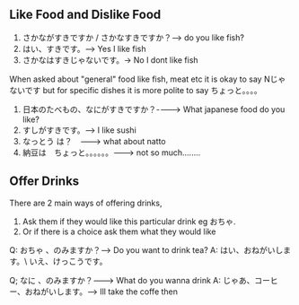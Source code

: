
## Like Food and Dislike Food

1. さかながすきですか / さかなすきですか？--> do you like fish?
2. はい、すきです。--> Yes I like fish
3. さかなはすきじゃないです。-> No I dont like fish

When asked about "general" food like fish, meat etc it is okay to say Nじゃないです but for specific dishes it is more polite to say ちょっと。。。。

1. 日本のたべもの、なにがすきですか？----> What japanese food do you like?
2. すしがすきです。--> I like sushi
3. なっとう は？　---> what about natto
4. 納豆は　ちょっと。。。。。。---> not so much........


## Offer Drinks

There are 2 main ways of offering drinks, 
1. Ask them if they would like this particular drink eg おちゃ. 
2. Or if there is a choice ask them what they would like


Q:  おちゃ 、のみますか？--> Do you want to drink tea?
A: はい、おねがいします。\   いえ、けっこうです。

Q; なに 、のみますか？---> What do you wanna drink
A: じゃあ、コーヒー、おねがいします。--> Ill take the coffe then



